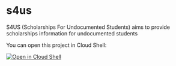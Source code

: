 # s4us
S4US (Scholarships For Undocumented Students) aims to provide scholarships information for undocumented students

You can open this project in Cloud Shell:

[![Open in Cloud Shell](https://gstatic.com/cloudssh/images/open-btn.svg)](https://ssh.cloud.google.com/cloudshell/editor?cloudshell_git_repo=https://github.com/beyondhb1079/s4us.git)
